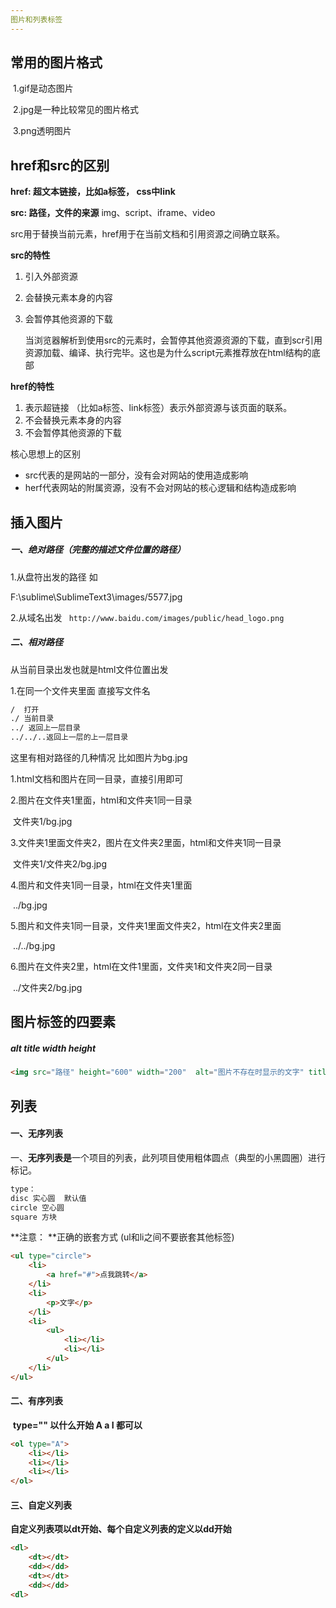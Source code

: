 ```yaml
---
图片和列表标签
---
```




## 常用的图片格式

​	1.gif是动态图片

​	2.jpg是一种比较常见的图片格式

​	3.png透明图片

 

## href和src的区别

**href: 超文本链接，比如a标签， css中link**

**src: 路径，文件的来源**	img、script、iframe、video

src用于替换当前元素，href用于在当前文档和引用资源之间确立联系。 



**src的特性**

1. 引入外部资源

2. 会替换元素本身的内容

3. 会暂停其他资源的下载

   当浏览器解析到使用src的元素时，会暂停其他资源资源的下载，直到scr引用资源加载、编译、执行完毕。这也是为什么script元素推荐放在html结构的底部

**href的特性**

1. 表示超链接 （比如a标签、link标签）表示外部资源与该页面的联系。
2. 不会替换元素本身的内容
3. 不会暂停其他资源的下载



核心思想上的区别

- src代表的是网站的一部分，没有会对网站的使用造成影响
- herf代表网站的附属资源，没有不会对网站的核心逻辑和结构造成影响



## 插入图片

 ##### 一、绝对路径（完整的描述文件位置的路径）

1.从盘符出发的路径  如

F:\sublime\SublimeText3\images/5577.jpg		

2.从域名出发 ` http://www.baidu.com/images/public/head_logo.png`

 ##### 二、相对路径 

从当前目录出发也就是html文件位置出发

1.在同一个文件夹里面 直接写文件名

```html
/  打开     
./ 当前目录
../ 返回上一层目录
../../..返回上一层的上一层目录
```



这里有相对路径的几种情况    比如图片为bg.jpg

1.html文档和图片在同一目录，直接引用即可

2.图片在文件夹1里面，html和文件夹1同一目录

​			文件夹1/bg.jpg  

3.文件夹1里面文件夹2，图片在文件夹2里面，html和文件夹1同一目录

​			文件夹1/文件夹2/bg.jpg

4.图片和文件夹1同一目录，html在文件夹1里面

​			../bg.jpg

5.图片和文件夹1同一目录，文件夹1里面文件夹2，html在文件夹2里面

​			../../bg.jpg

6.图片在文件夹2里，html在文件1里面，文件夹1和文件夹2同一目录

​			../文件夹2/bg.jpg

 

## 图片标签的四要素

##### 	alt  title   width  height

```html
<img src="路径" height="600" width="200"  alt="图片不存在时显示的文字" title="鼠标放到图片显示文字" />
```



## 列表

#### 一、无序列表

​	一、**无序列表是**一个项目的列表，此列项目使用粗体圆点（典型的小黑圆圈）进行标记。   

````css
type：
disc 实心圆  默认值
circle 空心圆
square 方块
````

**注意： **正确的嵌套方式 (ul和li之间不要嵌套其他标签)

```html
<ul type="circle">
	<li>
		<a href="#">点我跳转</a>
	</li>
	<li>
		<p>文字</p>
	</li>	
	<li>
		<ul>
			<li></li>
			<li></li>
		</ul>
	</li>	
</ul>
```

#### 二、有序列表

​	**type=""  以什么开始 A  a  I 都可以**

````html
<ol type="A">
	<li></li>
	<li></li>
	<li></li>
</ol>

````

#### 三、自定义列表

​	**自定义列表项以dt开始、每个自定义列表的定义以dd开始**

```html
<dl>
	<dt></dt>
	<dd></dd>
	<dt></dt>
	<dd></dd>
<dl>
```